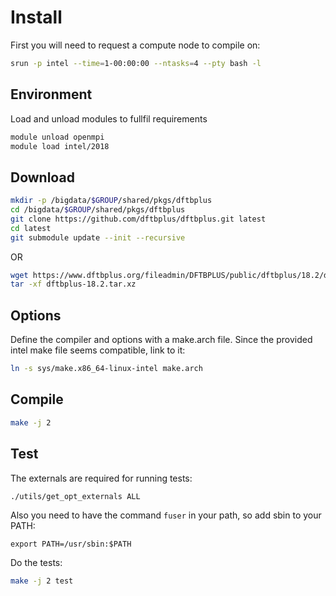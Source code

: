 # Install
First you will need to request a compute node to compile on:
```bash
srun -p intel --time=1-00:00:00 --ntasks=4 --pty bash -l
```

## Environment
Load and unload modules to fullfil requirements
```bash
module unload openmpi
module load intel/2018
```

## Download
```bash
mkdir -p /bigdata/$GROUP/shared/pkgs/dftbplus
cd /bigdata/$GROUP/shared/pkgs/dftbplus
git clone https://github.com/dftbplus/dftbplus.git latest
cd latest
git submodule update --init --recursive
```
OR
```bash
wget https://www.dftbplus.org/fileadmin/DFTBPLUS/public/dftbplus/18.2/dftbplus-18.2.tar.xz
tar -xf dftbplus-18.2.tar.xz
```

## Options
Define the compiler and options with a make.arch file.
Since the provided intel make file seems compatible, link to it:
```bash
ln -s sys/make.x86_64-linux-intel make.arch
```

## Compile
```bash
make -j 2
```

## Test
The externals are required for running tests:
```bash
./utils/get_opt_externals ALL
```

Also you need to have the command `fuser` in your path, so add sbin to your PATH:
```
export PATH=/usr/sbin:$PATH
```

Do the tests:
```bash
make -j 2 test
```
